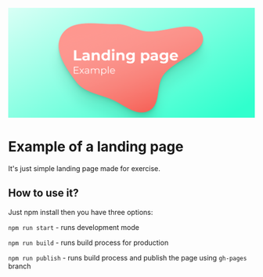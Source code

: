 ![cover](gh/cover.png)

# Example of a landing page

It's just simple landing page made for exercise.

## How to use it?

Just npm install then you have three options:

`npm run start` - runs development mode

`npm run build` - runs build process for production

`npm run publish` - runs build process and publish the page using `gh-pages` branch

